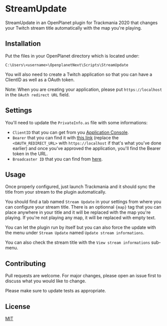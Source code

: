 # StreamUpdate

StreamUpdate in an OpenPlanet plugin for Trackmania 2020 that changes your Twitch stream title automatically with the map you're playing.

## Installation

Put the files in your OpenPlanet directory which is located under:
```
C:\Users\<username>\OpenplanetNext\Scripts\StreamUpdate
```

You will also need to create a Twitch application so that you can have a ClientID as well as a OAuth token.

Note: When you are creating your application, please put `https://localhost` in the `OAuth redirect URL` field.

## Settings
You'll need to update the `PrivateInfo.as` file with some informations:
- `ClientID` that you can get from you [Application Console](https://dev.twitch.tv/console/apps).
- `Bearer` that you can find it with [this link](https://id.twitch.tv/oauth2/authorize?client_id=<CLIEND_ID>&redirect_uri=<OAUTH_REDIRECT_URL>&response_type=token&scope=channel_editor) (replace the `<OAUTH_REDIRECT_URL>` with `https://localhost` if that's what you've done earlier) and once you've approved the application, you'll find the Bearer token in the URL.
- `Broadcaster ID` that you can find from [here](https://www.streamweasels.com/support/convert-twitch-username-to-user-id/).

## Usage
Once properly configured, just launch Trackmania and it should sync the title from your stream to the plugin automatically.


You should find a tab named `Stream Update` in your settings from where you can configure your stream title. There is an optionnal `{map}` tag that you can place anywhere in your title and it will be replaced with the map you're playing. If you're not playing any map, it will be replaced with empty text.

You can let the plugin run by itself but you can also force the update with the menu under `Stream Update` named `Update stream informations`.

You can also check the stream title with the `View stream informations` sub-menu.

## Contributing
Pull requests are welcome. For major changes, please open an issue first to discuss what you would like to change.

Please make sure to update tests as appropriate.

## License
[MIT](https://choosealicense.com/licenses/mit/)